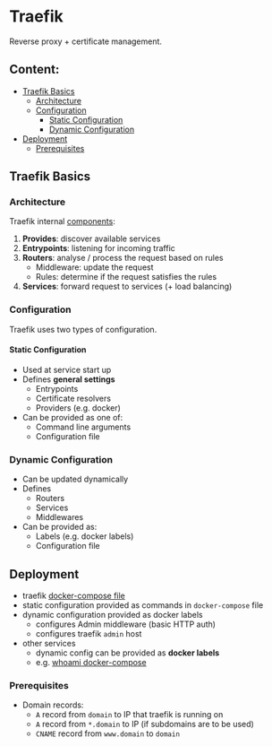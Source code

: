 # Traefik

Reverse proxy + certificate management.

## Content:

- [Traefik Basics](#traefik-basics)
  - [Architecture](#architecture)
  - [Configuration](#configuration)
    - [Static Configuration](#static-configuration)
    - [Dynamic Configuration](#dynamic-configuration)
- [Deployment](#deployment)
  - [Prerequisites](#prerequisites)

## Traefik Basics

### Architecture 

Traefik internal [components](https://doc.traefik.io/traefik/providers/overview/):
1. **Provides**: discover available services 
2. **Entrypoints**: listening for incoming traffic
3. **Routers**: analyse / process the request based on rules
   - Middleware: update the request
   - Rules: determine if the request satisfies the rules
4. **Services**: forward request to services (+ load balancing)

### Configuration

Traefik uses two types of configuration.

#### Static Configuration

- Used at service start up
- Defines **general settings**
  - Entrypoints
  - Certificate resolvers
  - Providers (e.g. docker)
- Can be provided as one of:
  - Command line arguments
  - Configuration file 

### Dynamic Configuration

- Can be updated dynamically
- Defines
  - Routers
  - Services
  - Middlewares
- Can be provided as:
  - Labels (e.g. docker labels)
  - Configuration file

## Deployment

- traefik [docker-compose file](docker-compose.yml)
- static configuration provided as commands in `docker-compose` file
- dynamic configuration provided as docker labels
  - configures Admin middleware (basic HTTP auth)
  - configures traefik `admin` host 
- other services 
  - dynamic config can be provided as **docker labels**
  - e.g. [whoami docker-compose](../whoami/docker-compose.yml)

### Prerequisites

- Domain records:
  - `A` record from `domain` to IP that traefik is running on
  - `A` record from `*.domain` to IP (if subdomains are to be used)
  - `CNAME` record from `www.domain` to `domain`
